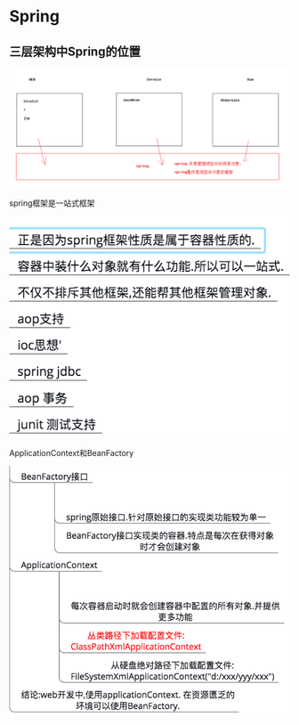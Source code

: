 # Spring

## 三层架构中Spring的位置

![](../../.gitbook/assets/image%20%2822%29.png)

spring框架是一站式框架

![](../../.gitbook/assets/image%20%2880%29.png)

ApplicationContext和BeanFactory

![](../../.gitbook/assets/image%20%28101%29.png)

